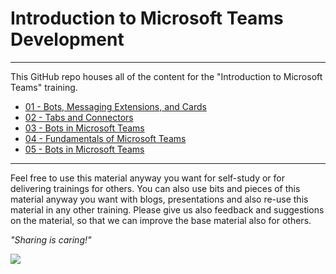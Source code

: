 # Introduction to Microsoft Teams Development

----------

This GitHub repo houses all of the content for the "Introduction to Microsoft Teams" training.

- [01 - Bots, Messaging Extensions, and Cards](01%20Bots,%20Messaging%20Extensions%20and%20Cards)
- [02 - Tabs and Connectors](02%20Tabs%20and%20Connectors)
- [03 - Bots in Microsoft Teams](03%20Bots/Lab.md)
- [04 - Fundamentals of Microsoft Teams](./04%20Fundamentals%20of%20Microsoft%20Teams)
- [05 - Bots in Microsoft Teams](./05%20Microsoft%20Teams%20apps%20-%20Advanced%20Techniques)

----------

Feel free to use this material anyway you want for self-study or for delivering trainings for others. You can also use bits and pieces of this material anyway you want with blogs, presentations and also re-use this material in any other training. Please give us also feedback and suggestions on the material, so that we can improve the base material also for others.

*"Sharing is caring!"*

<img src="https://telemetry.sharepointpnp.com/TrainingContent/Teams/readme.md" />
